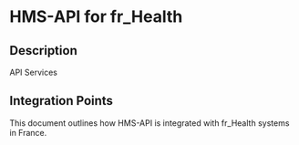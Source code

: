 # HMS-API for fr_Health

## Description

API Services

## Integration Points

This document outlines how HMS-API is integrated with fr_Health systems in France.
